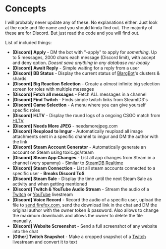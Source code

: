 # Concepts
I will probably never update any of these. No explanations either. Just look at the code and file name and you should kinda find out. The majority of these are for Discord. But just read the code and you will find out.

List of included things:
- **[Discord] Apply** - DM the bot with "-apply" to apply for *something*. Up to 5 messages, 2000 chars each message (Discord limit), with accept and deny option. *Doesnt save anything in any database nor locally*
- **[Discord] Await Reply** - Simple waiting for a reply from a user
- **[Discord] BB Status** - Display the current status of [BlargBot](https://blargbot.xyz)'s clusters & shards
- **[Discord] Big Reaction Selection** - Create a *almost* infinite big selection screen for roles with multiple messages
- **[Discord] Fetch all messages** - Fetch ALL messages in a channel
- **[Discord] Find Twitch** - Finds simple twitch links from SteamID3's
- **[Discord] Game Selection** - A menu where you can give yourself specific roles
- **[Discord] HLTV** - Display the round logs of a ongoing CSGO match from [HLTV](https://hltv.org)
- **[Discord] Needs More JPEG** - needsmorejpeg.com
- **[Discord] Reupload to Imgur** - Automatically reupload all image attachments sent in a specific channel to imgur and DM the author with the link
- **[Discord] Steam Account Generator** - Automatically generate an account on Steam using toxic.gq/steam
- **[Discord] Steam App Changes** - List all app changes from Steam in a channel (very spammy) - Similar to [SteamDB Realtime](https://steamdb.info/realtime/)
- **[Discord] Steam Connection** - List all steam accounts connected to a specific user - **Breaks Discord ToS**
- **[Discord] Steam Sale** - Display the time until the next Steam Sale as activity and when getting mentioned
- **[Discord] Twitch & YouTube Audio Stream** - Stream the audio of a [Twitch](https://twitch.tv) or [YouTube](https://youtube.com) livestream
- **[Discord] Voice Record** - Record the audio of a specific user, upload the file to [send.firefox.com](https://send.firefox.com), send the download link in the chat and DM the original author with the owner token & password. Also allows to change the maximum downloads and allows the owner to delete the file manually.
- **[Discord] Website Screenshot** - Send a full screenshot of any website into the chat
- **[Other] Twitch Snapshot** - Make a cropped snapshot of a [Twitch](https://twitch.tv) livestream and convert it to text
